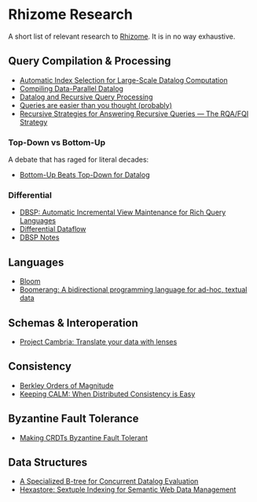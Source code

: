 # Rhizome Research

A short list of relevant research to [Rhizome](https://github.com/RhizomeDB). It is in no way exhaustive.

## Query Compilation & Processing

- [Automatic Index Selection for Large-Scale Datalog
Computation](https://vldb.org/pvldb/vol12/p141-subotic.pdf)
- [Compiling Data-Parallel Datalog](https://thomas.gilray.org/pdf/compiling-datalog.pdf)
- [Datalog and Recursive Query Processing](http://blogs.evergreen.edu/sosw/files/2014/04/Green-Vol5-DBS-017.pdf)
- [Queries are easier than you thought (probably)](https://dl.acm.org/doi/pdf/10.1145/137097.137105)
- [Recursive Strategies for Answering Recursive Queries — The RQA/FQI Strategy](https://www.vldb.org/conf/1987/P043.PDF)

### Top-Down vs Bottom-Up

A debate that has raged for literal decades:

- [Bottom-Up Beats Top-Down for Datalog](https://dl.acm.org/doi/pdf/10.1145/73721.73736)

### Differential

- [DBSP: Automatic Incremental View Maintenance for Rich Query Languages](https://arxiv.org/abs/2203.16684)
- [Differential Dataflow](https://www.cidrdb.org/cidr2013/Papers/CIDR13_Paper111.pdf)
- [DBSP Notes](https://github.com/RhizomeDB/dbsp-notes)

## Languages

- [Bloom](http://bloom-lang.net/)
- [Boomerang: A bidirectional programming language for ad-hoc, textual data](https://www.seas.upenn.edu/~harmony/)

## Schemas & Interoperation

- [Project Cambria: Translate your data with lenses](https://www.inkandswitch.com/cambria/)

## Consistency

- [Berkley Orders of Magnitude](http://boom.cs.berkeley.edu/papers.html)
- [Keeping CALM: When Distributed Consistency is Easy](https://arxiv.org/pdf/1901.01930.pdf)

## Byzantine Fault Tolerance

- [Making CRDTs Byzantine Fault Tolerant](https://martin.kleppmann.com/papers/bft-crdt-papoc22.pdf)

## Data Structures

- [A Specialized B-tree for Concurrent Datalog Evaluation](https://souffle-lang.github.io/pdf/ppopp19.pdf)
- [Hexastore:
Sextuple Indexing for Semantic Web Data Management](https://people.csail.mit.edu/tdanford/6830papers/weiss-hexastore.pdf)
